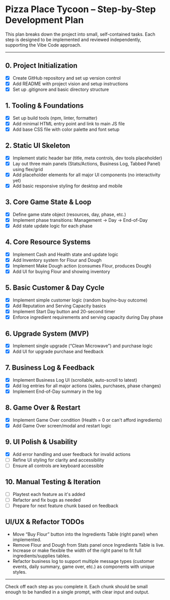 # Pizza Place Tycoon – Step-by-Step Development Plan

This plan breaks down the project into small, self-contained tasks. Each step is designed to be implemented and reviewed independently, supporting the Vibe Code approach.

---

## 0. Project Initialization
- [x] Create GitHub repository and set up version control
- [x] Add README with project vision and setup instructions
- [x] Set up .gitignore and basic directory structure

## 1. Tooling & Foundations
- [x] Set up build tools (npm, linter, formatter)
- [x] Add minimal HTML entry point and link to main JS file
- [x] Add base CSS file with color palette and font setup

## 2. Static UI Skeleton
- [x] Implement static header bar (title, meta controls, dev tools placeholder)
- [x] Lay out three main panels (Stats/Actions, Business Log, Tabbed Panel) using flex/grid
- [x] Add placeholder elements for all major UI components (no interactivity yet)
- [x] Add basic responsive styling for desktop and mobile

## 3. Core Game State & Loop
- [x] Define game state object (resources, day, phase, etc.)
- [x] Implement phase transitions: Management → Day → End-of-Day
- [x] Add state update logic for each phase

## 4. Core Resource Systems
- [x] Implement Cash and Health state and update logic
- [x] Add Inventory system for Flour and Dough
- [x] Implement Make Dough action (consumes Flour, produces Dough)
- [x] Add UI for buying Flour and showing inventory

## 5. Basic Customer & Day Cycle
- [x] Implement simple customer logic (random buy/no-buy outcome)
- [x] Add Reputation and Serving Capacity basics
- [x] Implement Start Day button and 20-second timer
- [x] Enforce ingredient requirements and serving capacity during Day phase

## 6. Upgrade System (MVP)
- [x] Implement single upgrade (“Clean Microwave”) and purchase logic
- [x] Add UI for upgrade purchase and feedback

## 7. Business Log & Feedback
- [x] Implement Business Log UI (scrollable, auto-scroll to latest)
- [x] Add log entries for all major actions (sales, purchases, phase changes)
- [x] Implement End-of-Day summary in the log

## 8. Game Over & Restart
- [x] Implement Game Over condition (Health = 0 or can't afford ingredients)
- [x] Add Game Over screen/modal and restart logic

## 9. UI Polish & Usability
- [x] Add error handling and user feedback for invalid actions
- [ ] Refine UI styling for clarity and accessibility
- [ ] Ensure all controls are keyboard accessible

## 10. Manual Testing & Iteration
- [ ] Playtest each feature as it's added
- [ ] Refactor and fix bugs as needed
- [ ] Prepare for next feature chunk based on feedback

## UI/UX & Refactor TODOs

- Move “Buy Flour” button into the Ingredients Table (right panel) when implemented.
- Remove Flour and Dough from Stats panel once Ingredients Table is live.
- Increase or make flexible the width of the right panel to fit full ingredients/supplies tables.
- Refactor business log to support multiple message types (customer events, daily summary, game over, etc.) as components with unique styles.

---

Check off each step as you complete it. Each chunk should be small enough to be handled in a single prompt, with clear input and output. 